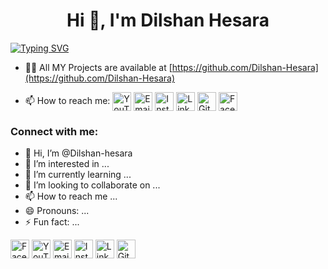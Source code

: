 <h1 align="center">Hi 👋, I'm Dilshan Hesara</h1>




[![Typing SVG](https://readme-typing-svg.herokuapp.com?font=Poppins&size=29&duration=3000&pause=500&random=false&width=435&lines=%E2%9D%A4%EF%B8%8F+W+e+l+c+o+m+e+%E2%9D%A4%EF%B8%8F;%F0%9F%91%89+D+i+l+s+h+a+n+%F0%9F%91%88;%F0%9F%91%89+D+i+l+s+h+a+n+%20H+e+s+a+r+a;%F0%9F%91%89+S+o+f+t+w+a+r+e+D+e+v+e+l+o+p+e+r+%F0%9F%91%88;%F0%9F%91%89+S+o+f+t+w+a+r+e+E+n+g+i+n+e+e+r+%F0%9F%91%88)](https://git.io/typing-svg)

- 👨‍💻 All MY Projects are available at [https://github.com/Dilshan-Hesara](https://github.com/Dilshan-Hesara)

- 📫 How to reach me:
  <a href="https://www.youtube.com/@Dilshan-Hesara-DH" target="blank"><img align="center" src="https://img.icons8.com/color/48/000000/youtube-play.png" alt="YouTube" height="30" width="30" /></a>
  <a href="mailto:hesarsdilshan@gmail.com" target="blank"><img align="center" src="https://img.icons8.com/color/48/000000/gmail.png" alt="Email" height="30" width="30" /></a>
  <a href="https://www.instagram.com/dilshanhesara/" target="blank"><img align="center" src="https://img.icons8.com/color/48/000000/instagram-new.png" alt="Instagram" height="30" width="30" /></a>
  <a href="https://www.linkedin.com/in/dilshan-hesara-349a91319/" target="blank"><img align="center" src="https://img.icons8.com/color/48/000000/linkedin.png" alt="LinkedIn" height="30" width="30" /></a>
  <a href="https://github.com/Dilshan-Hesara" target="blank"><img align="center" src="https://img.icons8.com/color/48/000000/github.png" alt="GitHub" height="30" width="30" /></a>
  <a href="https://www.facebook.com/share/HYktZGSZZbcg6rQ8/" target="blank"><img align="center" src="https://img.icons8.com/color/48/000000/facebook-new.png" alt="Facebook" height="30" width="30" /></a>





<h3 align="left">Connect with me:</h3>
<p align="left">


- 👋 Hi, I’m @Dilshan-hesara
- 👀 I’m interested in ...
- 🌱 I’m currently learning ...
- 💞️ I’m looking to collaborate on ...
- 📫 How to reach me ...
- 😄 Pronouns: ...
- ⚡ Fun fact: ...

<p align="left">
<a href="https://www.facebook.com/share/HYktZGSZZbcg6rQ8/" target="blank"><img align="center" src="https://img.icons8.com/color/48/000000/facebook-new.png" alt="Facebook" height="30" width="30" /></a>
 <a href="https://www.youtube.com/@Dilshan-Hesara-DH" target="blank"><img align="center" src="https://img.icons8.com/color/48/000000/youtube-play.png" alt="YouTube" height="30" width="30" /></a>
  <a href="mailto:hesarsdilshan@gmail.com" target="blank"><img align="center" src="https://img.icons8.com/color/48/000000/gmail.png" alt="Email" height="30" width="30" /></a>
  <a href="https://www.instagram.com/dilshanhesara/" target="blank"><img align="center" src="https://img.icons8.com/color/48/000000/instagram-new.png" alt="Instagram" height="30" width="30" /></a>
  <a href="https://www.linkedin.com/in/dilshan-hesara-349a91319/" target="blank"><img align="center" src="https://img.icons8.com/color/48/000000/linkedin.png" alt="LinkedIn" height="30" width="30" /></a>
  <a href="https://github.com/Dilshan-Hesara" target="blank"><img align="center" src="https://img.icons8.com/color/48/000000/github.png" alt="GitHub" height="30" width="30" /></a>
</p>
